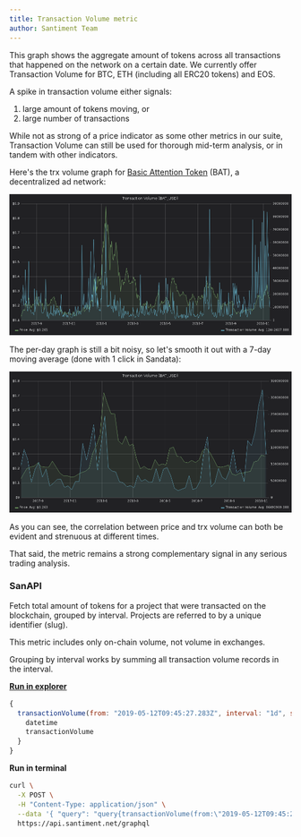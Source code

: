 ```yaml
---
title: Transaction Volume metric
author: Santiment Team
---
```


This graph shows the aggregate amount of tokens across all transactions
that happened on the network on a certain date. We currently offer
Transaction Volume for BTC, ETH (including all ERC20 tokens) and EOS.

A spike in transaction volume either signals:

1.  large amount of tokens moving, or
2.  large number of transactions

While not as strong of a price indicator as some other metrics in our
suite, Transaction Volume can still be used for thorough mid-term
analysis, or in tandem with other indicators.

Here's the trx volume graph for [Basic Attention
Token](https://basicattentiontoken.org/) (BAT), a decentralized ad
network:

![](1.png)

The per-day graph is still a bit noisy, so let's smooth it out with a
7-day moving average (done with 1 click in Sandata):

![](2.png)

As you can see, the correlation between price and trx volume can both be
evident and strenuous at different times.

That said, the metric remains a strong complementary signal in any
serious trading analysis.

### SanAPI

Fetch total amount of tokens for a project that were transacted on the
blockchain, grouped by interval. Projects are referred to by a unique
identifier (slug).

This metric includes only on-chain volume, not volume in exchanges.

Grouping by interval works by summing all transaction volume records in
the interval.

[**Run in
explorer**](https://api.santiment.net/graphiql?variables=%7B%7D&query=%7B%0A%20%20transactionVolume(from%3A%20%222019-05-12T09%3A45%3A27.283Z%22%2C%20interval%3A%20%221d%22%2C%20slug%3A%20%22dragonchain%22%2C%20to%3A%20%222019-06-26T09%3A45%3A27.283Z%22)%20%7B%0A%20%20%20%20datetime%0A%20%20%20%20transactionVolume%0A%20%20%7D%0A%7D%0A)

```js
{
  transactionVolume(from: "2019-05-12T09:45:27.283Z", interval: "1d", slug: "dragonchain", to: "2019-06-26T09:45:27.283Z") {
    datetime
    transactionVolume
  }
}
```

**Run in terminal**

```sh
curl \
  -X POST \
  -H "Content-Type: application/json" \
  --data '{ "query": "query{transactionVolume(from:\"2019-05-12T09:45:27.283Z\",interval:\"1d\",slug:\"dragonchain\",to:\"2019-06-26T09:45:27.283Z\"){datetime,transactionVolume}}" }' \
  https://api.santiment.net/graphql
```

